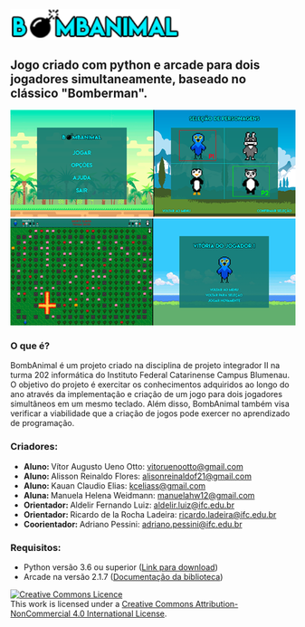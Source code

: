 <img src="img/textos/logo.png" width="300px">
<h2>Jogo criado com python e arcade para dois jogadores simultaneamente, baseado no clássico "Bomberman".</h2>
<img src="img/prints/readme1.png">
<img src="img/prints/readme2.png">

<h3>O que é?</h3>

<p>BombAnimal é um projeto criado na disciplina de projeto integrador II na turma 202 informática do Instituto Federal Catarinense
Campus Blumenau. O objetivo do projeto é exercitar os conhecimentos adquiridos ao longo do ano através da implementação e criação
de um jogo para dois jogadores simultâneos em um mesmo teclado. Além disso, BombAnimal também visa verificar a viabilidade que a 
criação de jogos pode exercer no aprendizado de programação.</p>


<h3>Criadores:</h3> 

<ul>
  <li><b>Aluno: </b>Vítor Augusto Ueno Otto: <a href="mailto:vitoruenootto@gmail.com">vitoruenootto@gmail.com</a></li>
  <li><b>Aluno: </b>Alisson Reinaldo Flores: <a href="mailto:alisonreinaldof21@gmail.com">alisonreinaldof21@gmail.com</a></li>
  <li><b>Aluno: </b>Kauan Claudio Elias: <a href="mailto:kceliass@gmail.com">kceliass@gmail.com</a></li>
  <li><b>Aluna: </b>Manuela Helena Weidmann: <a  href="mailto:manuelahw12@gmail.com">manuelahw12@gmail.com</a></li>
  <li><b>Orientador: </b>Aldelir Fernando Luiz: <a href="mailto:aldelir.luiz@ifc.edu.br">aldelir.luiz@ifc.edu.br</a></li>
  <li><b>Orientador: </b>Ricardo de la Rocha Ladeira: <a href="mailto:ricardo.ladeira@ifc.edu.br">ricardo.ladeira@ifc.edu.br</a></li>
  <li><b>Coorientador: </b>Adriano Pessini: <a href="mailto:adriano.pessini@ifc.edu.br">adriano.pessini@ifc.edu.br</a></li>
</ul>

<h3>Requisitos:</h3>

<ul>
  <li>Python versão 3.6 ou superior (<a href="https://www.python.org/downloads/">Link para download</a>)</li>
  <li>Arcade na versão 2.1.7 (<a href="http://arcade.academy/">Documentação da biblioteca</a>)</li>
</ul>

<a rel="license" href="http://creativecommons.org/licenses/by-nc/4.0/"><img alt="Creative Commons Licence" style="border-width:0" src="https://i.creativecommons.org/l/by-nc/4.0/88x31.png" /></a><br />This work is licensed under a <a rel="license" href="http://creativecommons.org/licenses/by-nc/4.0/">Creative Commons Attribution-NonCommercial 4.0 International License</a>.
